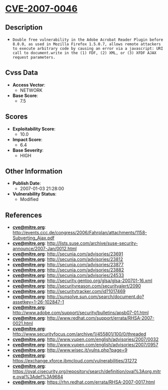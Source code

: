 
# [CVE-2007-0046](https://cve.mitre.org/cgi-bin/cvename.cgi?name=CVE-2007-0046)

## Description

- `Double free vulnerability in the Adobe Acrobat Reader Plugin before 8.0.0, as used in Mozilla Firefox 1.5.0.7, allows remote attackers to execute arbitrary code by causing an error via a javascript: URI call to document.write in the (1) FDF, (2) XML, or (3) XFDF AJAX request parameters.`

## Cvss Data

- **Access Vector**:
  - NETWORK
- **Base Score**:
  - 7.5

## Scores

- **Exploitability Score**:
  - 10.0
- **Impact Score**:
  - 6.4
- **Base Severity**:
  - HIGH

## Other Information

- **Publish Date**:
  - 2007-01-03 21:28:00
- **Vulnerability Status**:
  - Modified

## References

- **cve@mitre.org**: http://events.ccc.de/congress/2006/Fahrplan/attachments/1158-Subverting_Ajax.pdf
- **cve@mitre.org**: http://lists.suse.com/archive/suse-security-announce/2007-Jan/0012.html
- **cve@mitre.org**: http://secunia.com/advisories/23691
- **cve@mitre.org**: http://secunia.com/advisories/23812
- **cve@mitre.org**: http://secunia.com/advisories/23877
- **cve@mitre.org**: http://secunia.com/advisories/23882
- **cve@mitre.org**: http://secunia.com/advisories/24533
- **cve@mitre.org**: http://security.gentoo.org/glsa/glsa-200701-16.xml
- **cve@mitre.org**: http://securityreason.com/securityalert/2090
- **cve@mitre.org**: http://securitytracker.com/id?1017469
- **cve@mitre.org**: http://sunsolve.sun.com/search/document.do?assetkey=1-26-102847-1
- **cve@mitre.org**: http://www.adobe.com/support/security/bulletins/apsb07-01.html
- **cve@mitre.org**: http://www.redhat.com/support/errata/RHSA-2007-0021.html
- **cve@mitre.org**: http://www.securityfocus.com/archive/1/455801/100/0/threaded
- **cve@mitre.org**: http://www.vupen.com/english/advisories/2007/0032
- **cve@mitre.org**: http://www.vupen.com/english/advisories/2007/0957
- **cve@mitre.org**: http://www.wisec.it/vulns.php?page=9
- **cve@mitre.org**: https://exchange.xforce.ibmcloud.com/vulnerabilities/31272
- **cve@mitre.org**: https://oval.cisecurity.org/repository/search/definition/oval%3Aorg.mitre.oval%3Adef%3A9684
- **cve@mitre.org**: https://rhn.redhat.com/errata/RHSA-2007-0017.html
